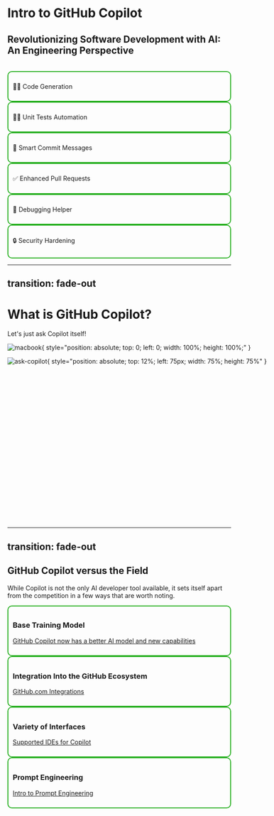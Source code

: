 # Intro to GitHub Copilot
## Revolutionizing Software Development with AI: An Engineering Perspective
<br>

<div grid="~ cols-3 gap-6">

<div v-click style="border: 2px double #24ae1d; border-radius: 10px; padding: 10px;">
    <p>🧑‍💻 Code Generation</p>
</div>

<div v-click style="border: 2px double #24ae1d; border-radius: 10px; padding: 10px;">
    <p>👩‍🔬 Unit Tests Automation</p>
</div>

<div v-click style="border: 2px double #24ae1d; border-radius: 10px; padding: 10px;">
    <p>💬 Smart Commit Messages</p>
</div>

<div v-click style="border: 2px double #24ae1d; border-radius: 10px; padding: 10px;">
    <p>✅ Enhanced Pull Requests</p>
</div>

<div v-click style="border: 2px double #24ae1d; border-radius: 10px; padding: 10px;">
    <p>🐞 Debugging Helper</p>
</div>

<div v-click style="border: 2px double #24ae1d; border-radius: 10px; padding: 10px;">
    <p>🔒 Security Hardening</p>
</div>

</div>

---
transition: fade-out
---
# What is GitHub Copilot?
Let's just ask Copilot itself!

<div v-click style="position: relative; width: 600px; height: 400px; margin: 0 auto;">

![macbook](/macbook.png){ style="position: absolute; top: 0; left: 0; width: 100%; height: 100%;" }

![ask-copilot](/what-is-copilot.gif){ style="position: absolute; top: 12%; left: 75px; width: 75%; height: 75%" }

</div>

---
transition: fade-out
---
## GitHub Copilot versus the Field
While Copilot is not the only AI developer tool available, it sets itself apart from the competition in a few ways that are worth noting.

<div grid="~ cols-2 gap-6">

<div v-click style="border: 2px double #24ae1d; border-radius: 10px; padding: 10px;">

### Base Training Model

[GitHub Copilot now has a better AI model and new capabilities](https://github.blog/2023-02-14-github-copilot-now-has-a-better-ai-model-and-new-capabilities/)

</div>

<div v-click style="border: 2px double #24ae1d; border-radius: 10px; padding: 10px;">

### Integration Into the GitHub Ecosystem
[GitHub.com Integrations](https://github.com/features/copilot?ef_id=_k_CjwKCAjw17qvBhBrEiwA1rU9w0NdPWBMkpWmLWSDGBB8nary5pEt5-G7TqBl-YthzkOO2pDyc0-6VhoCJTMQAvD_BwE_k_&OCID=AIDcmmc3fhtaow_SEM__k_CjwKCAjw17qvBhBrEiwA1rU9w0NdPWBMkpWmLWSDGBB8nary5pEt5-G7TqBl-YthzkOO2pDyc0-6VhoCJTMQAvD_BwE_k_&gad_source=1&gclid=CjwKCAjw17qvBhBrEiwA1rU9w0NdPWBMkpWmLWSDGBB8nary5pEt5-G7TqBl-YthzkOO2pDyc0-6VhoCJTMQAvD_BwE)

</div>

<div v-click style="border: 2px double #24ae1d; border-radius: 10px; padding: 10px;">

### Variety of Interfaces  
[Supported IDEs for Copilot](https://docs.github.com/en/copilot/configuring-github-copilot/configuring-github-copilot-in-your-environment)

</div>

<div v-click style="border: 2px double #24ae1d; border-radius: 10px; padding: 10px;">

### Prompt Engineering 
[Intro to Prompt Engineering](https://learn.microsoft.com/en-us/training/modules/introduction-prompt-engineering-with-github-copilot/)

</div>

</div>
